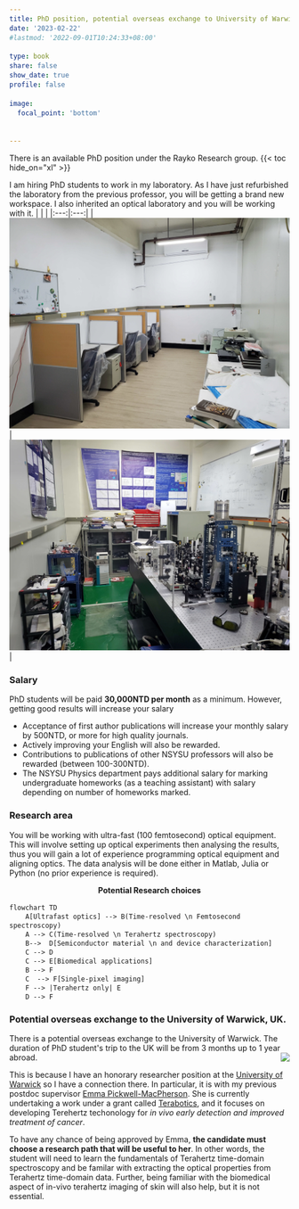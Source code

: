 ```yaml
---
title: PhD position, potential overseas exchange to University of Warwick, UK.
date: '2023-02-22'
#lastmod: '2022-09-01T10:24:33+08:00'

type: book
share: false
show_date: true
profile: false

image:
  focal_point: 'bottom'
  

---
```

<div2>
There is an available PhD position under the Rayko Research group. 
<!--more-->
{{< toc hide_on="xl" >}}

I am hiring PhD students to work in my laboratory. As I have just refurbished the laboratory from the previous professor, you will be getting a brand new workspace. I also inherited an optical laboratory and you will be working with it.
|     |     | 
|:---:|:---:|
| ![workspace](workspace.jpg "The Student Workspace") | ![lab](lab_space.jpg "Ultra-fast optical laboratory") |


### Salary
PhD students will be paid **30,000NTD per month** as a minimum. However, getting good results will increase your salary 
- Acceptance of first author publications will increase your monthly salary by 500NTD, or more for high quality journals.
- Actively improving your English will also be rewarded. 
- Contributions to publications of other NSYSU professors will also be rewarded (between 100-300NTD). 
- The NSYSU Physics department pays additional salary for marking undergraduate homeworks (as a teaching assistant) with salary depending on number of homeworks marked.


### Research area
You will be working with ultra-fast (100 femtosecond) optical equipment. This will involve setting up optical experiments then analysing the results, thus you will gain a lot of experience programming optical equipment and aligning optics. The data analysis will be done either in Matlab, Julia or Python (no prior experience is required).
 

<center><strong>Potential Research choices</strong></center>

```mermaid
flowchart TD
    A[Ultrafast optics] --> B(Time-resolved \n Femtosecond spectroscopy) 
    A --> C(Time-resolved \n Terahertz spectroscopy)
    B-->  D[Semiconductor material \n and device characterization]
    C --> D
    C --> E[Biomedical applications]
    B --> F
    C  --> F[Single-pixel imaging] 
    F --> |Terahertz only| E
    D --> F
```
  

### Potential overseas exchange to the University of Warwick, UK.


There is a potential overseas exchange to the University of Warwick. The duration of PhD student's trip to the UK will be from 3 months up to 1 year abroad.
<img src="https://warwick.ac.uk/fac/sci/physics/research/condensedmatt/ultrafastphotonics/emmasthzgroup/terabotics/people/emma_macpherson_2.jpg?" style="float: right; max-width: 20%; padding: 00px 00px 00px 10px">



This is because I have an honorary researcher position at the [University of Warwick](https://warwick.ac.uk/fac/sci/physics/research/condensedmatt/ultrafastphotonics/group/rayko/ "Rayko at the Warwick Ultrafast photonics group") so I have a connection there. In particular, it is with my previous postdoc supervisor [Emma Pickwell-MacPherson](https://warwick.ac.uk/fac/sci/physics/research/condensedmatt/ultrafastphotonics/group/emma/ "Emma Pickwell-MacPherson"). She is currently undertaking a work under a grant called 
[Terabotics](https://warwick.ac.uk/fac/sci/physics/research/condensedmatt/ultrafastphotonics/emmasthzgroup/terabotics/ "Terabotics Programme Grant, Emma Pickwell-MacPherson"), and it focuses on developing Terehertz techonology for *in vivo early detection and improved treatment of cancer*. 

To have any chance of being approved by Emma, **the candidate must choose a research path that will be useful to her**. In other words, the student will need to learn the fundamentals of Terahertz time-domain spectroscopy and be familar with extracting the optical properties from Terahertz time-domain data. Further, being familiar with the biomedical aspect of in-vivo terahertz imaging of skin will also help, but it is not essential.

</div2>
